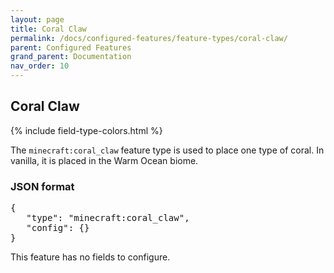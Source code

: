 ```yaml
---
layout: page
title: Coral Claw
permalink: /docs/configured-features/feature-types/coral-claw/
parent: Configured Features
grand_parent: Documentation
nav_order: 10
---
```


## Coral Claw

<head>
    {% include field-type-colors.html %}
</head>

The `minecraft:coral_claw` feature type is used to place one type of coral. In vanilla, it is placed in the Warm Ocean biome.

### JSON format

<pre>
{
   "type": "minecraft:coral_claw",
   "config": {}
}
</pre>

This feature has no fields to configure.